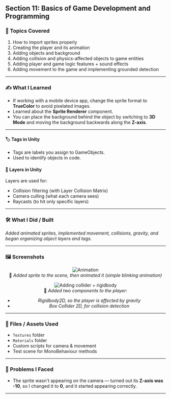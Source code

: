 ## Section 11: Basics of Game Development and Programming

### 📌 Topics Covered  
1. How to import sprites properly  
2. Creating the player and its animation  
3. Adding objects and background  
4. Adding collision and physics-affected objects to game entities  
5. Adding player and game logic features + sound effects  
6. Adding movement to the game and implementing grounded detection  

---

### ✍️ What I Learned

- If working with a mobile device app, change the sprite format to **TrueColor** to avoid pixelated images.
- Learned about the **Sprite Renderer** component.
- You can place the background behind the object by switching to **3D Mode** and moving the background backwards along the **Z-axis**.

---

#### 🏷️ Tags in Unity
- Tags are labels you assign to GameObjects.
- Used to identify objects in code.

#### 🧅 Layers in Unity
Layers are used for:
- Collision filtering (with Layer Collision Matrix)  
- Camera culling (what each camera sees)  
- Raycasts (to hit only specific layers)

---

### 🛠️ What I Did / Built  
*Added animated sprites, implemented movement, collisions, gravity, and began organizing object layers and tags.*

---

### 🖼️ Screenshots  

<div align="center">

  ![Animation](https://i.imgur.com/PaI7Wm6.gif)  
  📌 *Added sprite to the scene, then animated it (simple blinking animation)*

  ![Adding collider + rigidbody](https://i.imgur.com/49wK3Rs.png)  
  📌 *Added two components to the player:*
  - *Rigidbody2D, so the player is affected by gravity*  
  - *Box Collider 2D, for collision detection*

</div>

---

### 📁 Files / Assets Used  
- `Textures` folder  
- `Materials` folder  
- Custom scripts for camera & movement  
- Test scene for MonoBehaviour methods  

---

### 🧪 Problems I Faced  
- The sprite wasn't appearing on the camera — turned out its **Z-axis was -10**, so I changed it to **0**, and it started appearing correctly.

---
